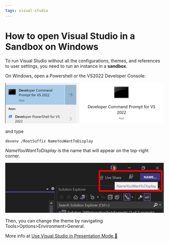 ```yaml
---
tags: visual-studio
---
```


# How to open Visual Studio in a Sandbox on Windows

To run Visual Studio without all the configurations, themes, and references to user settings, you need to run an instance in a **sandbox**.

On Windows, open a Powershell or the VS2022 Developer Console:

![VS2022 Developer console](developer-console.png)

and type

```plaintext
devenv /RootSuffix NameYouWantToDisplay
```

_NameYouWantToDisplay_ is the name that will appear on the top-right corner.

![Visual Studio name appears on the top-right corner](visual-studio-name.png)

Then, you can change the theme by navigating Tools>Options>Environment>General.

More info at [Use Visual Studio in Presentation Mode 🔗](https://devblogs.microsoft.com/visualstudio/use-visual-studio-in-presentation-mode)
